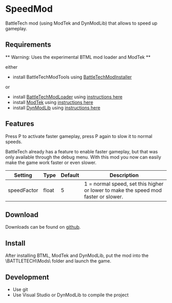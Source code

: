 # SpeedMod
BattleTech mod (using ModTek and DynModLib) that allows to speed up gameplay.

## Requirements
** Warning: Uses the experimental BTML mod loader and ModTek **

either
* install BattleTechModTools using [BattleTechModInstaller](https://github.com/CptMoore/BattleTechModTools/releases)

or
* install [BattleTechModLoader](https://github.com/Mpstark/BattleTechModLoader/releases) using [instructions here](https://github.com/Mpstark/BattleTechModLoader)
* install [ModTek](https://github.com/Mpstark/ModTek/releases) using [instructions here](https://github.com/Mpstark/ModTek)
* install [DynModLib](https://github.com/CptMoore/DynModLib/releases) using [instructions here](https://github.com/CptMoore/DynModLib)

## Features

Press P to activate faster gameplay, press P again to slow it to normal speeds.

BattleTech already has a feature to enable faster gameplay, but that was only available through the debug menu. With this mod you now can easily make the game work faster or even slower.

Setting | Type | Default | Description
--- | --- | --- | ---
speedFactor | float | 5 | 1 = normal speed, set this higher or lower to make the speed mod faster or slower.

## Download

Downloads can be found on [github](https://github.com/CptMoore/SpeedMod/releases).

## Install

After installing BTML, ModTek and DynModLib, put the mod into the \BATTLETECH\Mods\ folder and launch the game.

## Development

* Use git
* Use Visual Studio or DynModLib to compile the project
